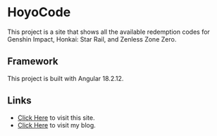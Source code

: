 # HoyoCode

This project is a site that shows all the available redemption codes for Genshin Impact, Honkai: Star Rail, and Zenless Zone Zero.

## Framework

This project is built with Angular 18.2.12.

## Links
- [Click Here](https://repo.kai-wu.net/HoyoCode/) to visit this site.
- [Click Here](https://www.kai-wu.net/) to visit my blog.
